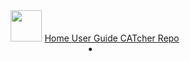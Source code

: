<header>
  <navbar type="dark">
    <a slot="brand" href="{{baseUrl}}/index.html" title="Home" class="navbar-brand"><img src="{{baseUrl}}/assets/catcher_logo.png" width="50"/></a>
    <a href="{{baseUrl}}/index.html" class="navbar-brand"> Home </a>
    <a href="{{baseUrl}}/ug/index.html" class="navbar-brand"> User Guide </a>
    <a href="https://github.com/CATcher-org/CATcher" class="navbar-brand"> CATcher Repo </a>
    <li slot="right">
      <form class="navbar-form">
        <searchbar :data="searchData" placeholder="Search" :on-hit="searchCallback" menu-align-right></searchbar>
      </form>
    </li>
  </navbar>
</header>
